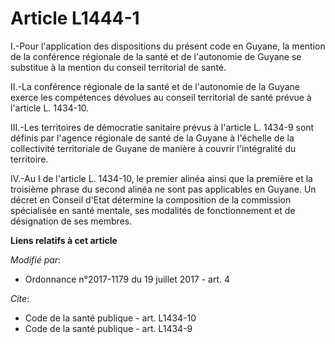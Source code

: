 # Article L1444-1

I.-Pour l'application des dispositions du présent code en Guyane, la mention de la conférence régionale de la santé et de
l'autonomie de Guyane se substitue à la mention du conseil territorial de santé. 

II.-La conférence régionale de la santé et de l'autonomie de la Guyane exerce les compétences dévolues au conseil territorial
de santé prévue à l'article L. 1434-10. 

III.-Les territoires de démocratie sanitaire prévus à l'article L. 1434-9 sont définis par l'agence régionale de santé de la
Guyane à l'échelle de la collectivité territoriale de Guyane de manière à couvrir l'intégralité du territoire. 

IV.-Au I de l'article L. 1434-10, le premier alinéa ainsi que la première et la troisième phrase du second alinéa ne sont pas
applicables en Guyane. Un décret en Conseil d'Etat détermine la composition de la commission spécialisée en santé mentale,
ses modalités de fonctionnement et de désignation de ses membres.

**Liens relatifs à cet article**

_Modifié par_:

  - Ordonnance n°2017-1179 du 19 juillet 2017 - art. 4

_Cite_:

  - Code de la santé publique - art. L1434-10
  - Code de la santé publique - art. L1434-9
